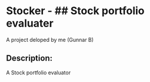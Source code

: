 # Stocker - ## Stock portfolio evaluater 
A project deloped by me (Gunnar B)

## Description:
A Stock portfolio evaluator 
